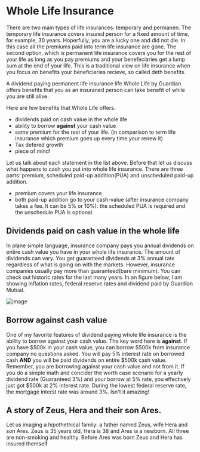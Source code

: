 # Whole Life Insurance

There are two main types of life insurances: temporary and permanen. The temporary life insurance covers insured person for a fixed amount of time, for example, 30 years. Hoperfully, you are a lucky one and did not die. In this case all the premiums paid into term life insurance are gone. The second option, which is permanent life insurance covers you for the rest of your life as long as you pay premiums and your benefeciaries get a lump sum at the end of your life. This is a traditional view on life insurance when you focus on benefits your beneficieries recieve, so called deth benefits. 

A dividend paying permanent life insurance life Whole Life by Guardian offers benefits that you as an insuraned person can take benefit of while you are still alive.

Here are few benefits that Whole Life offers.
- dividends paid on cash value in the whole life 
- ability to borrow **against** your cash value
- same premium for the rest of your life. (in comparison to term life insurance which premium goes up every time your renew it)
- Tax defered growth
- piece of mind!

Let us talk about each statement in the list above. Before that let us discuss what happens to cash you put into whole life insurance. There are three parts: premium, scheduled paid-up addition(PUA) and unscheduled paid-up addition. 
- premium covers your life insurance
- both paid-up addition go to your cash-value (after insurance company takes a fee. It can be 5% or 10%). the scheduled PUA is required and the unschedule PUA is optional.


## Dividends paid on cash value in the whole life 
In plane simple language, insurance company pays you annual dividends on entire cash value you have in your whole life insurance. The amount of dividends can vary. You get guaranteed dividends at 3% annual rate regardless of what is going on with the markets. However, insurance companies usually pay more than guaranteed(bare minimum). You can check out historic rates for the last many years. In an figure below, I am showing inflation rates, federal reserve rates and dividend paid by Guardian Mutual.

![image](https://user-images.githubusercontent.com/29989124/204940865-0baf5aa2-1bfc-400e-b038-a45fb8eabcec.png)


## Borrow against cash value

One of my favorite features of dividend paying whole life insurance is the ability to borrow against your cash value. The key word here is **against**. If you have $500k in your cash value, you can borrow $500k from insurance company no questions asked. You will pay 5% interest rate on borrowed cash **AND** you will be paid dividends on entire $500k cash value. Remember, you are borrowing against your cash value and not from it. If you do a simple math and concider the worth case scenario for a yearly dividend rate (Guaranteed 3%) and your borrow at 5% rate, you effectively just got $500k at 2% interest rate. During the lowest federal reserve rate, the mortgage interst rate was around 3%. Isn't it amazing!

## A story of Zeus, Hera and their son Ares.

Let us imaging a hipothethical family: a father named Zeus, wife Hera and son Ares. Zeus is 35 years old, Hera is 38 and Ares ia a newborn. All three are non-smoking and healthy. Before Ares was born Zeus and Hera has insured themself  
